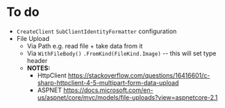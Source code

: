 # To do
- `CreateClient` `SubClientIdentityFormatter` configuration
- File Upload
  - Via Path e.g. read file + take data from it
  - Via `WithFileBody()`
    `.FromKind(FileKind.Image)` -- this will set type header
  - **NOTES:**
    - HttpClient https://stackoverflow.com/questions/16416601/c-sharp-httpclient-4-5-multipart-form-data-upload
    - ASPNET https://docs.microsoft.com/en-us/aspnet/core/mvc/models/file-uploads?view=aspnetcore-2.1